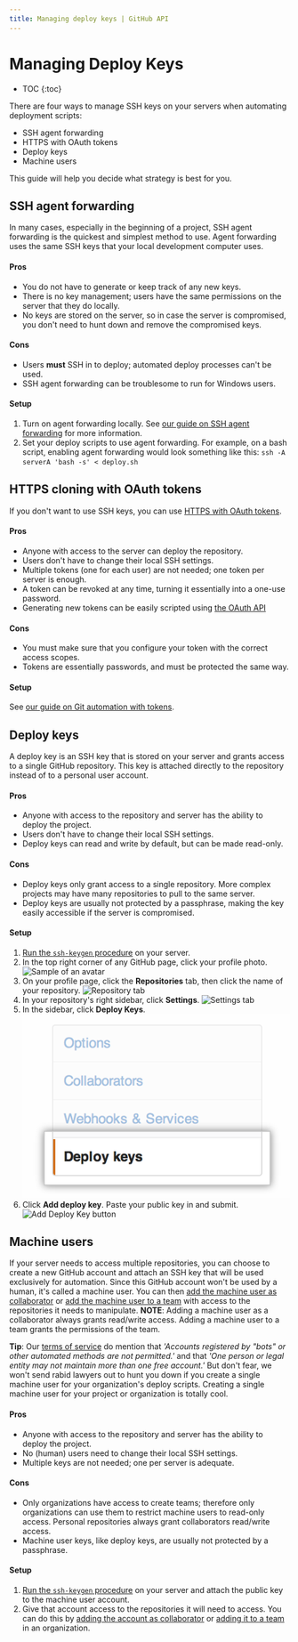 ```yaml
---
title: Managing deploy keys | GitHub API
---
```


# Managing Deploy Keys

* TOC
{:toc}

There are four ways to manage SSH keys on your servers when automating deployment scripts:

* SSH agent forwarding
* HTTPS with OAuth tokens
* Deploy keys
* Machine users

This guide will help you decide what strategy is best for you.

## SSH agent forwarding

In many cases, especially in the beginning of a project, SSH agent forwarding is the quickest and simplest method to use.  Agent forwarding uses the same SSH keys that your local development computer uses.

#### Pros

* You do not have to generate or keep track of any new keys.
* There is no key management; users have the same permissions on the server that they do locally.
* No keys are stored on the server, so in case the server is compromised, you don't need to hunt down and remove the compromised keys.

#### Cons

* Users **must** SSH in to deploy; automated deploy processes can't be used.
* SSH agent forwarding can be troublesome to run for Windows users.

#### Setup

1. Turn on agent forwarding locally. See [our guide on SSH agent forwarding][ssh-agent-forwarding] for more information.
2. Set your deploy scripts to use agent forwarding. For example, on a bash script, enabling agent forwarding would look something like this: `ssh -A serverA 'bash -s' < deploy.sh`

## HTTPS cloning with OAuth tokens

If you don't want to use SSH keys, you can use [HTTPS with OAuth tokens][git-automation].

#### Pros

* Anyone with access to the server can deploy the repository.
* Users don't have to change their local SSH settings.
* Multiple tokens (one for each user) are not needed; one token per server is enough.
* A token can be revoked at any time, turning it essentially into a one-use password.
* Generating new tokens can be easily scripted using [the OAuth API](https://developer.github.com/v3/oauth_authorizations/#create-a-new-authorization)

#### Cons

* You must make sure that you configure your token with the correct access scopes.
* Tokens are essentially passwords, and must be protected the same way.

#### Setup

See [our guide on Git automation with tokens][git-automation].

## Deploy keys

A deploy key is an SSH key that is stored on your server and grants access to a single GitHub repository.  This key is attached directly to the repository instead of to a personal user account.

#### Pros

* Anyone with access to the repository and server has the ability to deploy the project.
* Users don't have to change their local SSH settings.
* Deploy keys can read and write by default, but can be made read-only.

#### Cons

* Deploy keys only grant access to a single repository. More complex projects may have many repositories to pull to the same server.
* Deploy keys are usually not protected by a passphrase, making the key easily accessible if the server is compromised.

#### Setup

1. [Run the `ssh-keygen` procedure][generating-ssh-keys] on your server.
2. In the top right corner of any GitHub page, click your profile photo.
   ![Sample of an avatar](https://github-images.s3.amazonaws.com/help/profile/top_right_avatar.png)
3. On your profile page, click the **Repositories** tab, then click the name of your repository.
   ![Repository tab](https://github-images.s3.amazonaws.com/help/profile/profile_repositories_tab.png)
4. In your repository's right sidebar, click **Settings**.
   ![Settings tab](https://github-images.s3.amazonaws.com/help/repository/repo-actions-settings.png)
3. In the sidebar, click **Deploy Keys**.
   ![Deploy Keys section](/images/deploy-keys.png)
3. Click **Add deploy key**. Paste your public key in and submit.
   ![Add Deploy Key button](https://github-images.s3.amazonaws.com/help/repository/repo-deploy-key.png)

## Machine users

If your server needs to access multiple repositories, you can choose to create a new GitHub account and attach an SSH key that will be used exclusively for automation.  Since this GitHub account won't be used by a human, it's called a machine user.  You can then [add the machine user as collaborator][collaborator] or [add the machine user to a team][team] with access to the repositories it needs to manipulate.  **NOTE**: Adding a machine user as a collaborator always grants read/write access.  Adding a machine user to a team grants the permissions of the team.

<div class="alert">
<p>
<strong>Tip</strong>: Our <a href="https://help.github.com/articles/github-terms-of-service">terms of service</a> do mention that <em>'Accounts registered by "bots" or other automated methods are not permitted.'</em> and that <em>'One person or legal entity may not maintain more than one free account.'</em>  But don't fear, we won't send rabid lawyers out to hunt you down if you create a single machine user for your organization's deploy scripts. Creating a single machine user for your project or organization is totally cool.
</p>
</div>

#### Pros

* Anyone with access to the repository and server has the ability to deploy the project.
* No (human) users need to change their local SSH settings.
* Multiple keys are not needed; one per server is adequate.

#### Cons

* Only organizations have access to create teams; therefore only organizations can use them to restrict machine users to read-only access.  Personal repositories always grant collaborators read/write access.
* Machine user keys, like deploy keys, are usually not protected by a passphrase.

#### Setup

1. [Run the `ssh-keygen` procedure][generating-ssh-keys] on your server and attach the public key to the machine user account.
2. Give that account access to the repositories it will need to access. You can do this by [adding the account as collaborator][collaborator] or [adding it to a team][team] in an organization.

[ssh-agent-forwarding]: /guides/using-ssh-agent-forwarding/
[generating-ssh-keys]: https://help.github.com/articles/generating-ssh-keys
[tos]: https://help.github.com/articles/github-terms-of-service
[git-automation]: https://help.github.com/articles/git-automation-with-oauth-tokens
[collaborator]: https://help.github.com/articles/how-do-i-add-a-collaborator
[team]: https://help.github.com/articles/adding-organization-members-to-a-team
